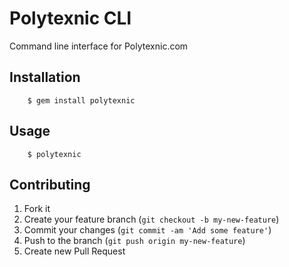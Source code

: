 # Polytexnic CLI

Command line interface for Polytexnic.com

## Installation

		$ gem install polytexnic

## Usage

		$ polytexnic

## Contributing

1. Fork it
2. Create your feature branch (`git checkout -b my-new-feature`)
3. Commit your changes (`git commit -am 'Add some feature'`)
4. Push to the branch (`git push origin my-new-feature`)
5. Create new Pull Request
